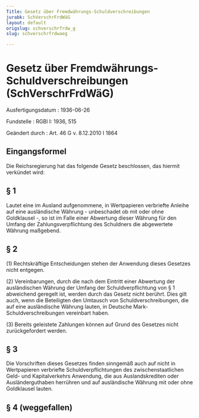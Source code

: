 ```yaml
---
Title: Gesetz über Fremdwährungs-Schuldverschreibungen
jurabk: SchVerschrFrdWäG
layout: default
origslug: schverschrfrdw_g
slug: schverschrfrdwaeg

---
```


# Gesetz über Fremdwährungs-Schuldverschreibungen (SchVerschrFrdWäG)

Ausfertigungsdatum
:   1936-06-26

Fundstelle
:   RGBl I: 1936, 515

Geändert durch
:   Art. 46 G v. 8.12.2010 I 1864

## Eingangsformel

Die Reichsregierung hat das folgende Gesetz beschlossen, das hiermit
verkündet wird:

## § 1

Lautet eine im Ausland aufgenommene, in Wertpapieren verbriefte
Anleihe auf eine ausländische Währung - unbeschadet ob mit oder ohne
Goldklausel -, so ist im Falle einer Abwertung dieser Währung für den
Umfang der Zahlungsverpflichtung des Schuldners die abgewertete
Währung maßgebend.

## § 2

(1) Rechtskräftige Entscheidungen stehen der Anwendung dieses Gesetzes
nicht entgegen.

(2) Vereinbarungen, durch die nach dem Eintritt einer Abwertung der
ausländischen Währung der Umfang der Schuldverpflichtung von § 1
abweichend geregelt ist, werden durch das Gesetz nicht berührt. Dies
gilt auch, wenn die Beteiligten den Umtausch von
Schuldverschreibungen, die auf eine ausländische Währung lauten, in
Deutsche Mark-Schuldverschreibungen vereinbart haben.

(3) Bereits geleistete Zahlungen können auf Grund des Gesetzes nicht
zurückgefordert werden.

## § 3

Die Vorschriften dieses Gesetzes finden sinngemäß auch auf nicht in
Wertpapieren verbriefte Schuldverpflichtungen des zwischenstaatlichen
Geld- und Kapitalverkehrs Anwendung, die aus Auslandskrediten oder
Ausländerguthaben herrühren und auf ausländische Währung mit oder ohne
Goldklausel lauten.

## § 4 (weggefallen)


